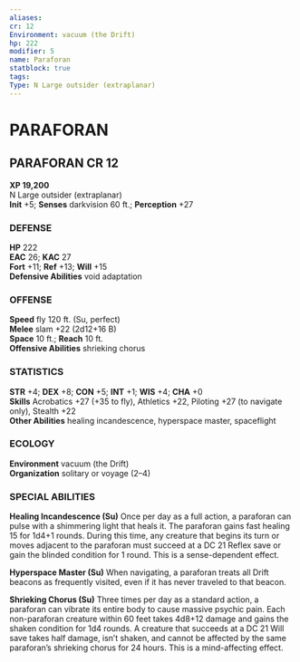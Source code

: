 ```yaml
---
aliases: 
cr: 12
Environment: vacuum (the Drift)  
hp: 222
modifier: 5
name: Paraforan
statblock: true
tags: 
Type: N Large outsider (extraplanar)  
---
```

# PARAFORAN

## PARAFORAN CR 12

**XP 19,200**  
N Large outsider (extraplanar)  
**Init** +5; **Senses** darkvision 60 ft.; **Perception** +27  

### DEFENSE

**HP** 222  
**EAC** 26; **KAC** 27  
**Fort** +11; **Ref** +13; **Will** +15  
**Defensive Abilities** void adaptation  

### OFFENSE

**Speed** fly 120 ft. (Su, perfect)  
**Melee** slam +22 (2d12+16 B)  
**Space** 10 ft.; **Reach** 10 ft.  
**Offensive Abilities** shrieking chorus

### STATISTICS

**STR** +4; **DEX** +8; **CON** +5; **INT** +1; **WIS** +4; **CHA** +0  
**Skills** Acrobatics +27 (+35 to fly), Athletics +22, Piloting +27 (to navigate only), Stealth +22  
**Other Abilities** healing incandescence, hyperspace master, spaceflight

### ECOLOGY

**Environment** vacuum (the Drift)  
**Organization** solitary or voyage (2–4)

### SPECIAL ABILITIES

**Healing Incandescence (Su)** Once per day as a full action, a paraforan can pulse with a shimmering light that heals it. The paraforan gains fast healing 15 for 1d4+1 rounds. During this time, any creature that begins its turn or moves adjacent to the paraforan must succeed at a DC 21 Reflex save or gain the blinded condition for 1 round. This is a sense-dependent effect.

**Hyperspace Master (Su)** When navigating, a paraforan treats all Drift beacons as frequently visited, even if it has never traveled to that beacon.

**Shrieking Chorus (Su)** Three times per day as a standard action, a paraforan can vibrate its entire body to cause massive psychic pain. Each non-paraforan creature within 60 feet takes 4d8+12 damage and gains the shaken condition for 1d4 rounds. A creature that succeeds at a DC 21 Will save takes half damage, isn’t shaken, and cannot be affected by the same paraforan’s shrieking chorus for 24 hours. This is a mind-affecting effect.
